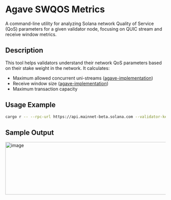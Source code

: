 # Agave SWQOS Metrics

A command-line utility for analyzing Solana network Quality of Service (QoS) parameters for a given validator node,
focusing on QUIC stream and receive window metrics.

## Description

This tool helps validators understand their network QoS parameters based on their stake weight in the network. It
calculates:

- Maximum allowed concurrent uni-streams ([agave-implementation](https://github.com/anza-xyz/agave/blob/8854e65d81b8d74c6e55e292b93e3a66e72a4c81/streamer/src/nonblocking/quic.rs#L465))
- Receive window size ([agave-implementation](https://github.com/anza-xyz/agave/blob/8854e65d81b8d74c6e55e292b93e3a66e72a4c81/streamer/src/nonblocking/quic.rs#L663))
- Maximum transaction capacity

## Usage Example

```bash
cargo r -- --rpc-url https://api.mainnet-beta.solana.com --validator-key YOUR_VALIDATOR_PUBKEY

```

## Sample Output
<img width="1006" height="165" alt="image" src="https://github.com/user-attachments/assets/00b92153-f00b-4fb4-b5dd-e7c7c1d5fe04" />
